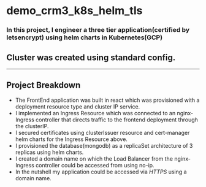 # demo_crm3_k8s_helm_tls
### In this project, I engineer a three tier application(certified by letsencrypt) using helm charts in Kubernetes(GCP)
## Cluster was created using standard config.
---

## Project Breakdown
- The FrontEnd application was built in react which was provisioned with a deployment resource type and cluster IP service.
- I implemented an Ingress Resource which was connected to an nginx-Ingress controller that directs traffic to the frontend deployment through the clusterIP.
- I secured certificates using clusterIssuer resource and cert-manager helm charts for the Ingress Resource above.
- I provisioned the database(mongodb) as a replicaSet architecture of 3 replicas using helm charts.
- I created a domain name on which the Load Balancer from the nginx-Ingress controller could be accessed from using no-ip.
- In the nutshell my application could be accessed via *HTTPS* using a domain name.
